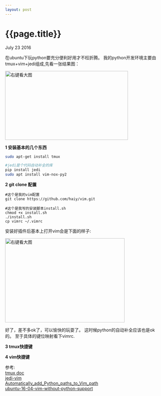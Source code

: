 ```yaml
---
layout: post
---
```


{{page.title}}
================
<p class = "meta">July 23 2016</p>

在ubuntu下玩python要充分便利好用才不枉折腾。
我的python开发环境主要由tmux+vim+jedi组成,先看一张结果图：

<a href="http://haiy.github.io/images/python_dev_ide.png"  target="_blank"><img alt="右键看大图" src="{{site.url}}/images/python_dev_ide.png"  height="225px" width="400px"> </a>

**1 安装基本的几个东西**

```bash
sudo apt-get install tmux 

#jedi是个代码自动补全的库
pip install jedi
sudo apt install vim-nox-py2
```

**2 git clone 配置**

```
#这个是我的vim配置
git clone https://github.com/haiy/vim.git

#这个是我写的安装脚本install.sh
chmod +x install.sh
./install.sh
cp vimrc ~/.vimrc
```
安装好插件后基本上打开vim会是下面的样子:

<a href="http://haiy.github.io/images/vim_theme.png" target="_blank"><img alt="右键看大图" src="{{site.url}}/images/vim_theme.png"  height="275px" width="389px"></a>

好了，差不多ok了，可以愉快的玩耍了。
这时候python的自动补全应该也是ok的。
至于具体的键位映射看下vimrc.

**3 tmux快捷键**

<script src="https://gist.github.com/haiy/66f96a25326dccc0ad531b01c19b8c88.js"></script>

**4 vim快捷键**

<script src="https://gist.github.com/haiy/5fcd003ab3a69503fc3e9d3df7ca9978.js"></script>


参考:    
[tmux doc](http://man.openbsd.org/OpenBSD-current/man1/tmux.1)   
[jedi-vim](https://github.com/davidhalter/jedi-vim)   
[Automatically_add_Python_paths_to_Vim_path](http://vim.wikia.com/wiki/Automatically_add_Python_paths_to_Vim_path)    
[ubuntu-16-04-vim-without-python-support](http://askubuntu.com/questions/764882/ubuntu-16-04-vim-without-python-support)   
